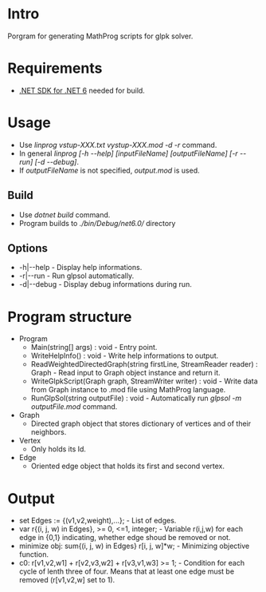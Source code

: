 # Intro
Porgram for generating MathProg scripts for glpk solver.

# Requirements
* [.NET SDK for .NET 6](https://docs.microsoft.com/en-us/dotnet/core/sdk) needed for build.

# Usage
* Use *linprog vstup-XXX.txt vystup-XXX.mod -d -r* command.
* In general *linprog [-h --help] [inputFileName] [outputFileName] [-r --run] [-d --debug]*.
* If *outputFileName* is not specified, *output.mod* is used.

## Build
* Use *dotnet build* command.
* Program builds to *./bin/Debug/net6.0/* directory

## Options
* -h|--help - Display help informations.
* -r|--run - Run glpsol automatically.
* -d|--debug - Display debug informations during run.

# Program structure
* Program
    * Main(string[] args) : void - Entry point.
    * WriteHelpInfo() : void - Write help informations to output.
    * ReadWeightedDirectedGraph(string firstLine, StreamReader reader) : Graph - Read input to Graph object instance and return it.
    * WriteGlpkScript(Graph graph, StreamWriter writer) : void - Write data from Graph instance to .mod file using MathProg language.
    * RunGlpSol(string outputFile) : void - Automatically run *glpsol -m outputFile.mod* command.
* Graph
    * Directed graph object that stores dictionary of vertices and of their neighbors.
* Vertex 
    * Only holds its Id. 
* Edge
    * Oriented edge object that holds its first and second vertex.

# Output
* set Edges := {(v1,v2,weight),...}; - List of edges.
* var r{(i, j, w) in Edges}, >= 0, <=1, integer; - Variable r(i,j,w) for each edge in {0,1} indicating, whether edge shoud be removed or not.
* minimize obj: sum{(i, j, w) in Edges} r[i, j, w]*w; - Minimizing objective function.
* c0: r[v1,v2,w1] + r[v2,v3,w2] + r[v3,v1,w3] >= 1; - Condition for each cycle of lenth three of four. Means that at least one edge must be removed (r[v1,v2,w] set to 1).

